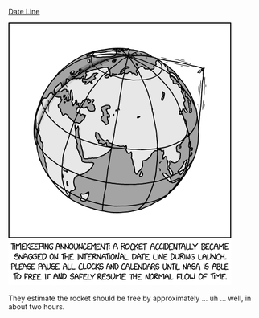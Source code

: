 [Date Line](https://xkcd.com/2854)

![Date Line](./random_comic.png)

They estimate the rocket should be free by approximately ... uh ... well, in about two hours.


